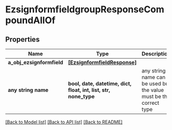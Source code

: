 # EzsignformfieldgroupResponseCompoundAllOf


## Properties
Name | Type | Description | Notes
------------ | ------------- | ------------- | -------------
**a_obj_ezsignformfield** | [**[EzsignformfieldResponse]**](EzsignformfieldResponse.md) |  | 
**any string name** | **bool, date, datetime, dict, float, int, list, str, none_type** | any string name can be used but the value must be the correct type | [optional]

[[Back to Model list]](../README.md#documentation-for-models) [[Back to API list]](../README.md#documentation-for-api-endpoints) [[Back to README]](../README.md)


